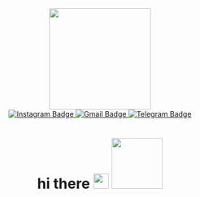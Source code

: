 
<div id="header" align="center">
  <img src="https://media.giphy.com/media/v1.Y2lkPTc5MGI3NjExODQ5NmI0ZGM0MTgyYmQzNDYxZmY5N2IzZjY3MDAxZTU0MTI3NDNkNiZlcD12MV9pbnRlcm5hbF9naWZzX2dpZklkJmN0PXM/CxzcZcrb3Eo4d0U5CU/giphy.gif" width="200"/>
  <div id="badges">
    <a href="https://www.instagram.com/alheym/">
      <img src="https://img.shields.io/badge/Instagrm-ff69b4?logo=instagram&logoColor=white&style=for-the-badge" alt="Instagram Badge"/>
    </a>
    <a href="mailto:alheym.mw@gmail.com">
      <img src="https://img.shields.io/badge/Gmail-red?logo=gmail&logoColor=white&style=for-the-badge" alt="Gmail Badge"/>
    </a>
    <a href="https://t.me/alheym">
      <img src="https://img.shields.io/badge/Telegram-blue?logo=telegram&logoColor=white&style=for-the-badge" alt="Telegram Badge"/>
    </a>
  </div>
  <img src="https://komarev.com/ghpvc/?username=alheym&style=flat-square&color=blue" alt=""/>  
  <h1>hi there 
    <img src="https://media.giphy.com/media/hvRJCLFzcasrR4ia7z/giphy.gif" width="30px"/>
    <img src="https://media.giphy.com/media/0tTLUt1RJLVQ7avgTq/giphy.gif" width="100px"/></h1>
</div>



<!--
**alheym/alheym** is a ✨ _special_ ✨ repository because its `README.md` (this file) appears on your GitHub profile.

Here are some ideas to get you started:

- 🔭 I’m currently working on ...
- 🌱 I’m currently learning ...
- 👯 I’m looking to collaborate on ...
- 🤔 I’m looking for help with ...
- 💬 Ask me about ...
- 📫 How to reach me: ...
- 😄 Pronouns: ...
- ⚡ Fun fact: ...
-->
